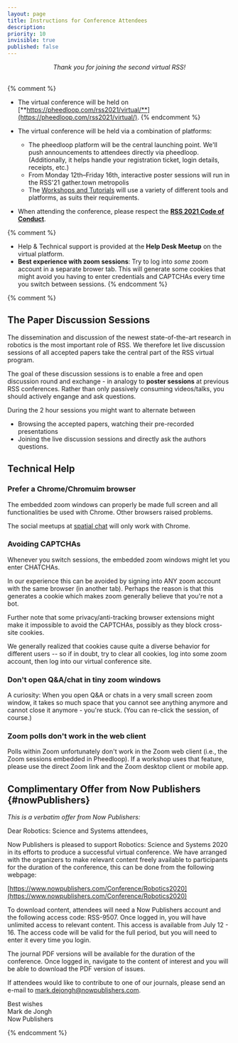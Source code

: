 ```yaml
---
layout: page
title: Instructions for Conference Attendees
description: 
priority: 10
invisible: true
published: false
---
```


<center><i>Thank you for joining the second virtual RSS!</i></center>

<br/>

{% comment %}
* The virtual conference will be held on
[**https://pheedloop.com/rss2021/virtual/**](https://pheedloop.com/rss2021/virtual/).
{% endcomment %}

* The virtual conference will be held via a combination of platforms:
  * The pheedloop platform will be the central launching point. We'll push announcements to attendees directly via pheedloop. (Additionally, it helps handle your registration ticket, login details, receipts, etc.)
  * From Monday 12th&ndash;Friday 16th, interactive poster sessions will run in the RSS'21 gather.town metropolis
  * The <a href="{{ site.baseurl }}/program/workshops/">Workshops and Tutorials</a> will use a variety of different tools and platforms, as suits their requirements.

* When attending the conference, please respect the
[**RSS 2021 Code of Conduct**](../codeOfConduct/).

{% comment %}
* Help & Technical support is provided at the **Help Desk Meetup** on the virtual platform.
* **Best experience with zoom sessions**: Try to log into *some* zoom account in a separate brower tab. This will generate some cookies that might avoid you having to enter credentials and CAPTCHAs every time you switch between sessions.
{% endcomment %}


{% comment %}

## The Paper Discussion Sessions

The dissemination and discussion of the newest state-of-the-art
research in robotics is the most important role of RSS. We therefore
let live discussion sessions of all accepted papers take the central
part of the RSS virtual program.

The goal of these discussion sessions is to enable a free and open
discussion round and exchange - in analogy to **poster sessions** at
previous RSS conferences. Rather than only passively consuming videos/talks,
you should actively engange and ask questions.

During the 2 hour sessions you might want to alternate between
* Browsing the accepted papers, watching their pre-recorded presentations
* Joining the live discussion sessions and directly ask the authors questions.


## Technical Help

### Prefer a Chrome/Chromuim browser

The embedded zoom windows can properly be made full screen and all
functionalities be used with Chrome. Other browsers raised problems.

The social meetups at
[spatial chat](https://spatial.chat/s/RSS2020Hallway) will only work
with Chrome.

### Avoiding CAPTCHAs

Whenever you switch sessions, the embedded zoom windows might let you
enter CHATCHAs.

In our experience this can be avoided by signing into ANY zoom account
with the same browser (in another tab). Perhaps the reason is that
this generates a cookie which makes zoom generally believe that you're
not a bot.

Further note that some privacy/anti-tracking browser extensions might
make it impossible to avoid the CAPTCHAs, possibly as they block
cross-site cookies.

We generally realized that cookies cause quite a diverse behavior for
different users -- so if in doubt, try to clear all cookies, log into
some zoom account, then log into our virtual conference site.

### Don't open Q&A/chat in tiny zoom windows

A curiosity: When you open Q&A or chats in a very small screen zoom
window, it takes so much space that you cannot see anything anymore
and cannot close it anymore - you're stuck. (You can re-click the
session, of course.)

### Zoom polls don't work in the web client

Polls within Zoom unfortunately don't work in the Zoom web client 
(i.e., the Zoom sessions embedded in Pheedloop). If a workshop uses
that feature, please use the direct Zoom link and the Zoom desktop 
client or mobile app.


## Complimentary Offer from Now Publishers {#nowPublishers}

*This is a verbatim offer from Now Publishers:*

Dear Robotics: Science and Systems attendees,

Now Publishers is pleased to support Robotics: Science and Systems
2020 in its efforts to produce a successful virtual conference. We 
have arranged with the organizers to make relevant content freely 
available to participants for the duration of the conference, this can 
be done from the following webpage:

[https://www.nowpublishers.com/Conference/Robotics2020](https://www.nowpublishers.com/Conference/Robotics2020)

To download content, attendees will need a Now Publishers account and
the following access code: RSS-9507. Once logged in, you will have
unlimited access to relevant content. This access is available from
July 12 - 16. The access code will be valid for the full period, but
you will need to enter it every time you login.
  
The journal PDF versions will be available for the duration of the
conference. Once logged in, navigate to the content of interest and
you will be able to download the PDF version of issues.
  
If attendees would like to contribute to one of our journals, please
send an e-mail to mark.dejongh@nowpublishers.com.

Best wishes<br>
Mark de Jongh<br>
Now Publishers

{% endcomment %}

